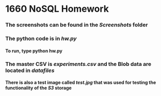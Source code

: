 # 1660 NoSQL Homework

### The screenshots can be found in the _Screenshots_ folder

### The python code is in _hw.py_
#### To run, type __python hw.py__

### The master CSV is _experiments.csv_ and the Blob data are located in _datafiles_

#### There is also a test image called _test.jpg_ that was used for testing the functionality of the _S3_ storage
